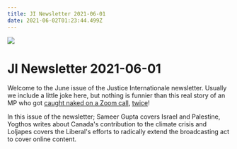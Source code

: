```yaml
---
title: JI Newsletter 2021-06-01
date: 2021-06-02T01:23:44.499Z
---
```

![](/images/uploads/ji-logo-small.png)

# JI Newsletter 2021-06-01

Welcome to the June issue of the Justice Internationale newsletter. Usually we include a little joke here, but nothing is funnier than this real story of an MP who got [caught naked on a Zoom call](https://www.cbc.ca/news/politics/william-amos-liberal-mp-naked-parliament-1.5988128), [twice](https://www.nbcnews.com/news/world/canadian-politician-seen-urinating-during-virtual-meeting-n1269052)!

In this issue of the newsletter; Sameer Gupta covers Israel and Palestine, Yogthos writes about Canada's contribution to the climate crisis and Loljapes covers the Liberal's efforts to radically extend the broadcasting act to cover online content.